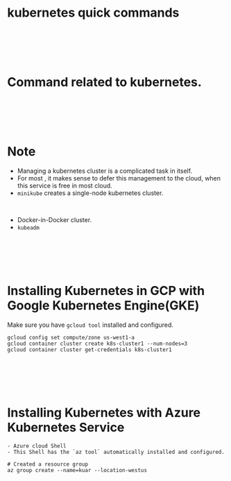 # kubernetes quick commands



<br>
<br>
<br>
<br>

# Command related to kubernetes.


<br>
<br>
<br>
<br>

# Note

- Managing a kubernetes cluster is a complicated task in itself.
- For most , it makes sense to defer this management to the cloud, when this service is free in most cloud.
- `minikube` creates a single-node kubernetes cluster.

<br>

- Docker-in-Docker cluster.
- `kubeadm`


<br>
<br>
<br>
<br>

# Installing Kubernetes in GCP with Google Kubernetes Engine(GKE)

Make sure you have `gcloud tool` installed and configured.



```
gcloud config set compute/zone us-west1-a
gcloud container cluster create k8s-cluster1 --num-nodes=3
gcloud container cluster get-credentials k8s-cluster1
```


<br>
<br>
<br>
<br>

# Installing Kubernetes with Azure Kubernetes Service

```
- Azure cloud Shell
- This Shell has the `az tool` automatically installed and configured.
```


```
# Created a resource group
az group create --name=kuar --location-westus


```


